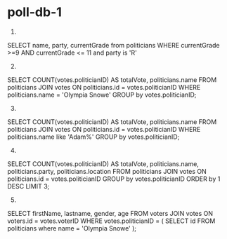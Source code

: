 # poll-db-1

1.
SELECT name, party, currentGrade from politicians
WHERE currentGrade >=9 AND currentGrade <= 11 and party is 'R'

2. 
SELECT  COUNT(votes.politicianID) AS totalVote, politicians.name
FROM politicians
JOIN votes
ON politicians.id = votes.politicianID
WHERE politicians.name = 'Olympia Snowe'
GROUP by votes.politicianID;


3.
SELECT  COUNT(votes.politicianID) AS totalVote, politicians.name
FROM politicians
JOIN votes
ON politicians.id = votes.politicianID
WHERE politicians.name like 'Adam%'
GROUP by votes.politicianID;

4.
SELECT COUNT(votes.politicianID) AS totalVote, politicians.name, politicians.party, politicians.location
FROM politicians
JOIN votes
ON politicians.id = votes.politicianID
GROUP by votes.politicianID
ORDER by 1 DESC
LIMIT 3;

5. 
SELECT firstName, lastname, gender, age
FROM voters
JOIN votes
ON voters.id = votes.voterID
WHERE votes.politicianID = (
                                SELECT id 
                                FROM politicians
                                where name = 'Olympia Snowe'
                           );       
